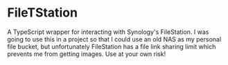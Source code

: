 # FileTStation

A TypeScript wrapper for interacting with Synology's FileStation. I was going to
use this in a project so that I could use an old NAS as my personal file bucket,
but unfortunately FileStation has a file link sharing limit which prevents me
from getting images. Use at your own risk!
